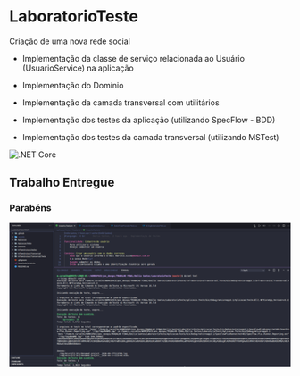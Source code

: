 # LaboratorioTeste

Criação de uma nova rede social

 - Implementação da classe de serviço relacionada ao Usuário (UsuarioService) na aplicação
 - Implementação do Domínio
 - Implementação da camada transversal com utilitários
 
 - Implementação dos testes da aplicação (utilizando SpecFlow - BDD)
 - Implementação dos testes da camada transversal (utilizando MSTest)


 ![.NET Core](https://github.com/emiliosds/LaboratorioTeste/workflows/.NET%20Core/badge.svg?branch=master)


## Trabalho Entregue 

### Parabéns 

![Resultados dos testes](ok.png)
